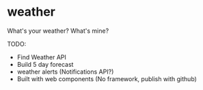 # weather
What's your weather?  What's mine?

TODO:
- Find Weather API
- Build 5 day forecast
- weather alerts (Notifications API?)
- Built with web components (No framework, publish with github)
